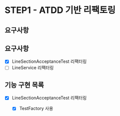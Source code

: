 # STEP1 - ATDD 기반 리팩토링
## 요구사항

## 요구사항
- [x] LineSectionAcceptanceTest 리팩터링
- [ ] LineService 리팩터링

## 기능 구현 목록
- [x] LineSectionAcceptanceTest 리팩터링
  - [x] TestFactory 사용
    

